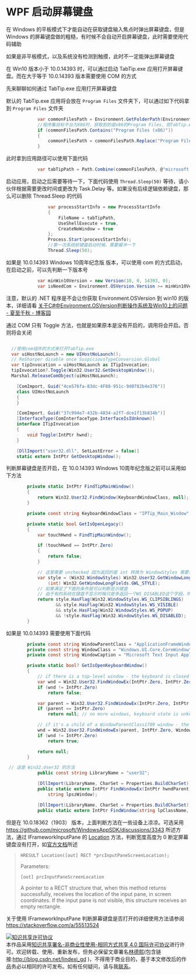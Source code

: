 
# WPF 启动屏幕键盘

在 Windows 的平板模式下才能自动在获取键盘输入焦点时弹出屏幕键盘，但是 Windows 的屏幕键盘做的粗糙，有时候不会自动开启屏幕键盘，此时需要使用代码辅助

<!--more-->


<!-- CreateTime:2020/8/19 14:48:07 -->



如果是非平板模式，以及系统没有检测到触摸，此时不一定能弹出屏幕键盘

在 Win10 版本小于 10.0.14393 时，可以通过启动 TabTip.exe 应用打开屏幕键盘。而在大于等于 10.0.14393 版本需要使用 COM 的方式

先来聊聊如何通过 TabTip.exe 应用打开屏幕键盘

默认的 TabTip.exe 应用将会放在 `Program Files` 文件夹下，可以通过如下代码拿到 `Program Files` 文件夹

```csharp
            var commonFilesPath = Environment.GetFolderPath(Environment.SpecialFolder.CommonProgramFiles);
            //程序集目标平台为X86时，获取到的是x86的Program Files，但TabTip.exe始终在Program Files目录下
            if (commonFilesPath.Contains("Program Files (x86)"))
            {
                commonFilesPath = commonFilesPath.Replace("Program Files (x86)", "Program Files");
            }
```

此时拿到应用路径可以使用下面代码

```csharp
            var tabTipPath = Path.Combine(commonFilesPath, @"microsoft shared\ink\TabTip.exe");
```

启动应用，启动之后需要等待一下，下面代码使用 `Thread.Sleep(50)` 等待，请小伙伴根据需要更改时间或更改为 Task.Delay 等。如果没有后续逻辑依赖键盘，那么可以删除 Thread.Sleep 的代码

```csharp
                var processStartInfo = new ProcessStartInfo
                {
                    FileName = tabTipPath,
                    UseShellExecute = true,
                    CreateNoWindow = true
                };
                Process.Start(processStartInfo);
                //第一次系统软键盘启动时候，需要缓冲一下
                Thread.Sleep(50);
```

如果是 10.0.14393 Windows 10周年纪念版 版本，可以使用 com 的方式启动，在启动之前，可以先判断一下版本号

```csharp
            var minWin10Version = new Version(10, 0, 14393, 0);
            var isNeedCom = Environment.OSVersion.Version >= minWin10Version;
```

注意，默认的 .NET 程序是不会让你获取 Environment.OSVersion 到 win10 的版本，详细请看 [关于C#中Environment.OSVersion判断操作系统及Win10上的问题 - 夏至千秋 - 博客园](https://www.cnblogs.com/chihirosan/p/5139078.html )

通过 COM 只有 Toggle 方法，也就是如果原本是没有开启的，调用将会开启。否则将会关闭

```csharp

  //使用com组件的方式来打开TabTip.exe
  var uiHostNoLaunch = new UIHostNoLaunch();
  // ReSharper disable once SuspiciousTypeConversion.Global
  var tipInvocation = uiHostNoLaunch as ITipInvocation;
  tipInvocation?.Toggle(Win32.User32.GetDesktopWindow());
  Marshal.ReleaseComObject(uiHostNoLaunch);

    [ComImport, Guid("4ce576fa-83dc-4F88-951c-9d0782b4e376")]
    class UIHostNoLaunch
    {
    }

    [ComImport, Guid("37c994e7-432b-4834-a2f7-dce1f13b834b")]
    [InterfaceType(ComInterfaceType.InterfaceIsIUnknown)]
    interface ITipInvocation
    {
        void Toggle(IntPtr hwnd);
    }

    [DllImport("user32.dll", SetLastError = false)]
    static extern IntPtr GetDesktopWindow();
```


<!-- https://stackoverflow.com/a/48545074/6116637 -->

判断屏幕键盘是否开启，在 10.0.14393 Windows 10周年纪念版之前可以采用如下方法

```csharp
        private static IntPtr FindTipMainWindow()
        {
            return Win32.User32.FindWindow(KeyboardWindowClass, null);
        }

        private const string KeyboardWindowClass = "IPTip_Main_Window";

        private static bool GetIsOpenLegacy()
        {
            var touchHwnd = FindTipMainWindow();

            if (touchHwnd == IntPtr.Zero)
            {
                return false;
            }

            // 这里需要 unchecked 因为返回的是 int 转换为 WindowStyles 需要忽略负号
            var style = (Win32.WindowStyles) Win32.User32.GetWindowLongPtr(touchHwnd,
                (int) Win32.GetWindowLongFields.GWL_STYLE);
            // 如果满足了下面的条件就可以判断显示键盘
            // 由于有的系统在键盘不显示时候只是多返回一个WS_DISABLED这个字段。所以加一个它的判断
            return style.HasFlag(Win32.WindowStyles.WS_CLIPSIBLINGS)
                   && style.HasFlag(Win32.WindowStyles.WS_VISIBLE)
                   && style.HasFlag(Win32.WindowStyles.WS_POPUP)
                   && !style.HasFlag(Win32.WindowStyles.WS_DISABLED);
        }
```

如果是 10.0.14393 需要使用下面代码

```csharp
        private const string WindowParentClass = "ApplicationFrameWindow";
        private const string WindowClass = "Windows.UI.Core.CoreWindow";
        private const string WindowCaption = "Microsoft Text Input Application";

        private static bool? GetIsOpenKeyboardWindow()
        {
            // if there is a top-level window - the keyboard is closed
            var wnd = Win32.User32.FindWindowEx(IntPtr.Zero, IntPtr.Zero, WindowClass, WindowCaption);
            if (wnd != IntPtr.Zero)
                return false;

            var parent = Win32.User32.FindWindowEx(IntPtr.Zero, IntPtr.Zero, WindowParentClass, null);
            if (parent == IntPtr.Zero)
                return null; // no more windows, keyboard state is unknown

            // if it's a child of a WindowParentClass1709 window - the keyboard is open
            wnd = Win32.User32.FindWindowEx(parent, IntPtr.Zero, WindowClass, WindowCaption);
            if (wnd != IntPtr.Zero)
                return true;

            return null;
        }

 // 这是 Win32.User32 的方法
            public const string LibraryName = "user32";

            [DllImport(LibraryName, CharSet = Properties.BuildCharSet)]
            public static extern IntPtr FindWindowEx(IntPtr hwndParent, IntPtr hwndChildAfter, string lpszClass,
                string lpszWindow);

            [DllImport(LibraryName, CharSet = Properties.BuildCharSet)]
            public static extern IntPtr FindWindow(string lpClassName, string lpWindowName);
```

但是在 10.0.18362（1903） 版本，上面判断方法在一些设备上凉凉。可选采用 <https://github.com/microsoft/WindowsAppSDK/discussions/3343> 所述方法，通过 IFrameworkInputPane 的 [Location](https://learn.microsoft.com/en-us/windows/win32/api/shobjidl_core/nf-shobjidl_core-iframeworkinputpane-location) 方法，判断宽度高度为 0 断定屏幕键盘没有打开，如[官方文档](https://learn.microsoft.com/en-us/windows/win32/api/shobjidl_core/nf-shobjidl_core-iframeworkinputpane-location)所述

> `HRESULT Location([out] RECT *prcInputPaneScreenLocation);`
> 
> Parameters:
>
> `[out] prcInputPaneScreenLocation`
>
> A pointer to a RECT structure that, when this method returns successfully, receives the location of the input pane, in screen coordinates.
> If the input pane is not visible, this structure receives an empty rectangle.

关于使用 IFrameworkInputPane 判断屏幕键盘是否打开的详细使用方法请参阅 <https://stackoverflow.com/a/55513524>




<a rel="license" href="http://creativecommons.org/licenses/by-nc-sa/4.0/"><img alt="知识共享许可协议" style="border-width:0" src="https://licensebuttons.net/l/by-nc-sa/4.0/88x31.png" /></a><br />本作品采用<a rel="license" href="http://creativecommons.org/licenses/by-nc-sa/4.0/">知识共享署名-非商业性使用-相同方式共享 4.0 国际许可协议</a>进行许可。欢迎转载、使用、重新发布，但务必保留文章署名[林德熙](http://blog.csdn.net/lindexi_gd)(包含链接:http://blog.csdn.net/lindexi_gd )，不得用于商业目的，基于本文修改后的作品务必以相同的许可发布。如有任何疑问，请与我[联系](mailto:lindexi_gd@163.com)。